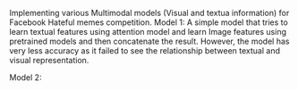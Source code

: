 Implementing various Multimodal models (Visual and textua information) for Facebook Hateful memes competition. 
Model 1:
A simple model that tries to learn textual features using attention model and learn Image features using pretrained models and then concatenate the result. However, the model has very less accuracy as it failed to see the relationship between textual and visual representation.

Model 2:

